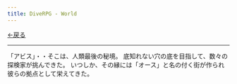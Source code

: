 ```yaml
---
title: DiveRPG - World
---
```


[←戻る](/servers/diverpg)

---

「アビス」・・そこは、人類最後の秘境。
底知れない穴の底を目指して、数々の探検家が挑んできた。
いつしか、その縁には「オース」と名の付く街が作られ
彼らの拠点として栄えてきた。
